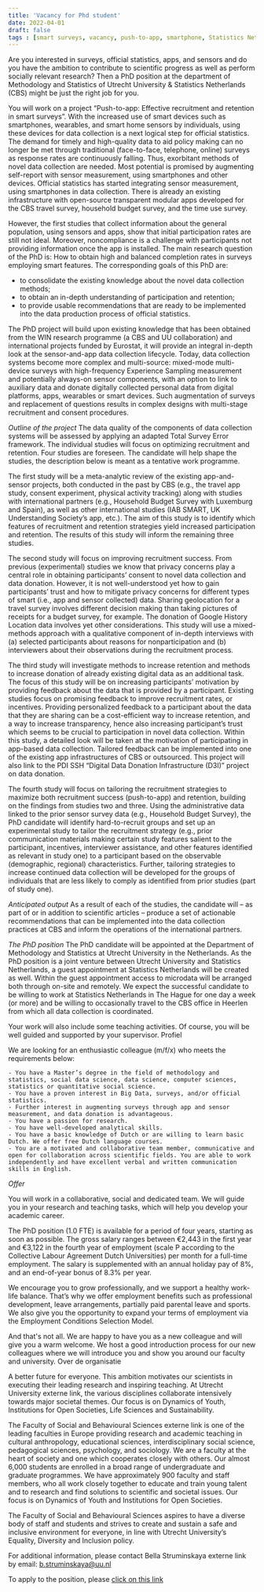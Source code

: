 ```yaml
---
title: 'Vacancy for Phd student'
date: 2022-04-01
draft: false
tags : [smart surveys, vacancy, push-to-app, smartphone, Statistics Netherlands]
---
```


Are you interested in surveys, official statistics, apps, and sensors and do you have the ambition to contribute to scientific progress as well as perform socially relevant research? Then a PhD position at the department of Methodology and Statistics of Utrecht University & Statistics Netherlands (CBS) might be just the right job for you.
 
You will work on a project “Push-to-app: Effective recruitment and retention in smart surveys”. With the increased use of smart devices such as smartphones, wearables, and smart home sensors by individuals, using these devices for data collection is a next logical step for official statistics. The demand for timely and high-quality data to aid policy making can no longer be met through traditional (face-to-face, telephone, online) surveys as response rates are continuously falling. Thus, exorbitant methods of novel data collection are needed. Most potential is promised by augmenting self-report with sensor measurement, using smartphones and other devices. Official statistics has started integrating sensor measurement, using smartphones in data collection. There is already an existing infrastructure with open-source transparent modular apps developed for the CBS travel survey, household budget survey, and the time use survey.

However, the first studies that collect information about the general population, using sensors and apps, show that initial participation rates are still not ideal. Moreover, noncompliance is a challenge with participants not providing information once the app is installed. The main research question of the PhD is: How to obtain high and balanced completion rates in surveys employing smart features. The corresponding goals of this PhD are:

  - to consolidate the existing knowledge about the novel data collection methods;
  - to obtain an in-depth understanding of participation and retention;
  - to provide usable recommendations that are ready to be implemented into the data production process of official statistics.

 
The PhD project will build upon existing knowledge that has been obtained from the WIN research programme (a CBS and UU collaboration) and international projects funded by Eurostat, it will provide an integral in-depth look at the sensor-and-app data collection lifecycle. Today, data collection systems become more complex and multi-source: mixed-mode multi-device surveys with high-frequency Experience Sampling measurement and potentially always-on sensor components, with an option to link to auxiliary data and donate digitally collected personal data from digital platforms, apps, wearables or smart devices. Such augmentation of surveys and replacement of questions results in complex designs with multi-stage recruitment and consent procedures.
 
*Outline of the project*
The data quality of the components of data collection systems will be assessed by applying an adapted Total Survey Error framework. The individual studies will focus on optimizing recruitment and retention. Four studies are foreseen. The candidate will help shape the studies, the description below is meant as a tentative work programme.

The first study will be a meta-analytic review of the existing app-and-sensor projects, both conducted in the past by CBS (e.g., the travel app study, consent experiment, physical activity tracking) along with studies with international partners (e.g., Household Budget Survey with Luxemburg and Spain), as well as other international studies (IAB SMART, UK Understanding Society’s app, etc.). The aim of this study is to identify which features of recruitment and retention strategies yield increased participation and retention. The results of this study will inform the remaining three studies.

The second study will focus on improving recruitment success. From previous (experimental) studies we know that privacy concerns play a central role in obtaining participants’ consent to novel data collection and data donation. However, it is not well-understood yet how to gain participants’ trust and how to mitigate privacy concerns for different types of smart (i.e., app and sensor collected) data. Sharing geolocation for a travel survey involves different decision making than taking pictures of receipts for a budget survey, for example. The donation of Google History Location data involves yet other considerations. This study will use a mixed-methods approach with a qualitative component of in-depth interviews with (a) selected participants about reasons for nonparticipation and (b) interviewers about their observations during the recruitment process.

The third study will investigate methods to increase retention and methods to increase donation of already existing digital data as an additional task. The focus of this study will be on increasing participants’ motivation by providing feedback about the data that is provided by a participant. Existing studies focus on promising feedback to improve recruitment rates, or incentives. Providing personalized feedback to a participant about the data that they are sharing can be a cost-efficient way to increase retention, and a way to increase transparency, hence also increasing participant’s trust which seems to be crucial to participation in novel data collection. Within this study, a detailed look will be taken at the motivation of participating in app-based data collection. Tailored feedback can be implemented into one of the existing app infrastructures of CBS or outsourced. This project will also link to the PDI SSH “Digital Data Donation Infrastructure (D3I)” project on data donation.  

The fourth study will focus on tailoring the recruitment strategies to maximize both recruitment success (push-to-app) and retention, building on the findings from studies two and three. Using the administrative data linked to the prior sensor survey data (e.g., Household Budget Survey), the PhD candidate will identify hard-to-recruit groups and set up an experimental study to tailor the recruitment strategy (e.g., prior communication materials making certain study features salient to the participant, incentives, interviewer assistance, and other features identified as relevant in study one) to a participant based on the observable (demographic, regional) characteristics. Further, tailoring strategies to increase continued data collection will be developed for the groups of individuals that are less likely to comply as identified from prior studies (part of study one).
 
*Anticipated output*
As a result of each of the studies, the candidate will – as part of or in addition to scientific articles – produce a set of actionable recommendations that can be implemented into the data collection practices at CBS and inform the operations of the international partners.
 
*The PhD position*
The PhD candidate will be appointed at the Department of Methodology and Statistics at Utrecht University in the Netherlands. As the PhD position is a joint venture between Utrecht University and Statistics Netherlands, a guest appointment at Statistics Netherlands will be created as well. Within the guest appointment access to microdata will be arranged both through on-site and remotely. We expect the successful candidate to be willing to work at Statistics Netherlands in The Hague for one day a week (or more) and be willing to occasionally travel to the CBS office in Heerlen from which all data collection is coordinated.

Your work will also include some teaching activities. Of course, you will be well guided and supported by your supervisor.
Profiel

We are looking for an enthusiastic colleague (m/f/x) who meets the requirements below:

    - You have a Master’s degree in the field of methodology and statistics, social data science, data science, computer sciences, statistics or quantitative social science.
    - You have a proven interest in Big Data, surveys, and/or official statistics.
    - Further interest in augmenting surveys through app and sensor measurement, and data donation is advantageous.
    - You have a passion for research.
    - You have well-developed analytical skills.
    - You have a basic knowledge of Dutch or are willing to learn basic Dutch. We offer free Dutch language courses.
    - You are a motivated and collaborative team member, communicative and open for collaboration across scientific fields. You are able to work independently and have excellent verbal and written communication skills in English.

*Offer*

You will work in a collaborative, social and dedicated team. We will guide you in your research and teaching tasks, which will help you develop your academic career. 

The PhD position (1.0 FTE) is available for a period of four years, starting as soon as possible.
The gross salary ranges between €2,443 in the first year and €3,122 in the fourth year of employment (scale P according to the Collective Labour Agreement Dutch Universities) per month for a full-time employment. 
The salary is supplemented with an annual holiday pay of 8%, and an end-of-year bonus of 8.3% per year.

We encourage you to grow professionally, and we support a healthy work-life balance. That’s why we offer employment benefits such as professional development, leave arrangements, partially paid parental leave and sports. We also give you the opportunity to expand your terms of employment via the Employment Conditions Selection Model. 

And that's not all. We are happy to have you as a new colleague and will give you a warm welcome. We host a good introduction process for our new colleagues where we will introduce you and show you around our faculty and university.
Over de organisatie

A better future for everyone. This ambition motivates our scientists in executing their leading research and inspiring teaching. At Utrecht University externe link, the various disciplines collaborate intensively towards major societal themes. Our focus is on Dynamics of Youth, Institutions for Open Societies, Life Sciences and Sustainability.
 
The Faculty of Social and Behavioural Sciences externe link is one of the leading faculties in Europe providing research and academic teaching in cultural anthropology, educational sciences, interdisciplinary social science, pedagogical sciences, psychology, and sociology. We are a faculty at the heart of society and one which cooperates closely with others. Our almost 6,000 students are enrolled in a broad range of undergraduate and graduate programmes. We have approximately 900 faculty and staff members, who all work closely together to educate and train young talent and to research and find solutions to scientific and societal issues. Our focus is on Dynamics of Youth and Institutions for Open Societies.

The Faculty of Social and Behavioural Sciences aspires to have a diverse body of staff and students and strives to create and sustain a safe and inclusive environment for everyone, in line with Utrecht University’s Equality, Diversity and Inclusion policy.


For additional information, please contact Bella Struminskaya externe link by email: b.struminskaya@uu.nl 

To apply to the position, please [click on this link](https://ssl1.peoplexs.com/Peoplexs22/CandidatesPortalNoLogin/ApplicationForm.cfm?PortalID=4063&VacatureID=1187480)


